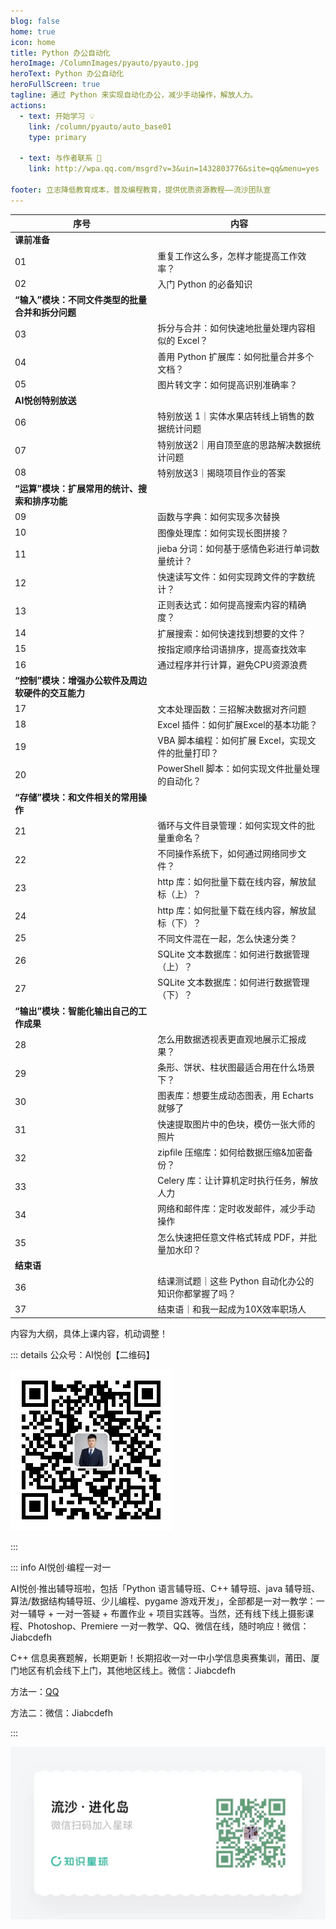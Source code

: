 ```yaml
---
blog: false
home: true
icon: home
title: Python 办公自动化
heroImage: /ColumnImages/pyauto/pyauto.jpg
heroText: Python 办公自动化
heroFullScreen: true
tagline: 通过 Python 来实现自动化办公，减少手动操作，解放人力。
actions:
  - text: 开始学习 💡
    link: /column/pyauto/auto_base01
    type: primary	

  - text: 与作者联系 👋
    link: http://wpa.qq.com/msgrd?v=3&uin=1432803776&site=qq&menu=yes

footer: 立志降低教育成本，普及编程教育，提供优质资源教程——流沙团队宣
---
```


| 序号                                               | 内容                                                   |
| -------------------------------------------------- | ------------------------------------------------------ |
| **课前准备**                                       |                                                        |
| 01                                                 | 重复工作这么多，怎样才能提高工作效率？                 |
| 02                                                 | 入门 Python 的必备知识                                 |
| **“输入”模块：不同文件类型的批量合并和拆分问题**   |                                                        |
| 03                                                 | 拆分与合并：如何快速地批量处理内容相似的 Excel？       |
| 04                                                 | 善用 Python 扩展库：如何批量合并多个文档？             |
| 05                                                 | 图片转文字：如何提高识别准确率？                       |
| **AI悦创特别放送**                                 |                                                        |
| 06                                                 | 特别放送 1｜实体水果店转线上销售的数据统计问题         |
| 07                                                 | 特别放送2｜用自顶至底的思路解决数据统计问题            |
| 08                                                 | 特别放送3｜揭晓项目作业的答案                          |
| **“运算”模块：扩展常用的统计、搜索和排序功能**     |                                                        |
| 09                                                 | 函数与字典：如何实现多次替换                           |
| 10                                                 | 图像处理库：如何实现长图拼接？                         |
| 11                                                 | jieba 分词：如何基于感情色彩进行单词数量统计？         |
| 12                                                 | 快速读写文件：如何实现跨文件的字数统计？               |
| 13                                                 | 正则表达式：如何提高搜索内容的精确度？                 |
| 14                                                 | 扩展搜索：如何快速找到想要的文件？                     |
| 15                                                 | 按指定顺序给词语排序，提高查找效率                     |
| 16                                                 | 通过程序并行计算，避免CPU资源浪费                      |
| **“控制”模块：增强办公软件及周边软硬件的交互能力** |                                                        |
| 17                                                 | 文本处理函数：三招解决数据对齐问题                     |
| 18                                                 | Excel 插件：如何扩展Excel的基本功能？                  |
| 19                                                 | VBA 脚本编程：如何扩展 Excel，实现文件的批量打印？     |
| 20                                                 | PowerShell 脚本：如何实现文件批量处理的自动化？        |
| **“存储”模块：和文件相关的常用操作**               |                                                        |
| 21                                                 | 循环与文件目录管理：如何实现文件的批量重命名？         |
| 22                                                 | 不同操作系统下，如何通过网络同步文件？                 |
| 23                                                 | http 库：如何批量下载在线内容，解放鼠标（上）？        |
| 24                                                 | http 库：如何批量下载在线内容，解放鼠标（下）？        |
| 25                                                 | 不同文件混在一起，怎么快速分类？                       |
| 26                                                 | SQLite 文本数据库：如何进行数据管理（上）？            |
| 27                                                 | SQLite 文本数据库：如何进行数据管理（下）？            |
| **“输出”模块：智能化输出自己的工作成果**           |                                                        |
| 28                                                 | 怎么用数据透视表更直观地展示汇报成果？                 |
| 29                                                 | 条形、饼状、柱状图最适合用在什么场景下？               |
| 30                                                 | 图表库：想要生成动态图表，用 Echarts 就够了            |
| 31                                                 | 快速提取图片中的色块，模仿一张大师的照片               |
| 32                                                 | zipfile 压缩库：如何给数据压缩&加密备份？              |
| 33                                                 | Celery 库：让计算机定时执行任务，解放人力              |
| 34                                                 | 网络和邮件库：定时收发邮件，减少手动操作               |
| 35                                                 | 怎么快速把任意文件格式转成 PDF，并批量加水印？         |
| **结束语**                                         |                                                        |
| 36                                                 | 结课测试题｜这些 Python 自动化办公的知识你都掌握了吗？ |
| 37                                                 | 结束语｜和我一起成为10X效率职场人                      |

内容为大纲，具体上课内容，机动调整！

::: details 公众号：AI悦创【二维码】

![](/gzh.jpg)

:::

::: info AI悦创·编程一对一

AI悦创·推出辅导班啦，包括「Python 语言辅导班、C++ 辅导班、java 辅导班、算法/数据结构辅导班、少儿编程、pygame 游戏开发」，全部都是一对一教学：一对一辅导 + 一对一答疑 + 布置作业 + 项目实践等。当然，还有线下线上摄影课程、Photoshop、Premiere 一对一教学、QQ、微信在线，随时响应！微信：Jiabcdefh

C++ 信息奥赛题解，长期更新！长期招收一对一中小学信息奥赛集训，莆田、厦门地区有机会线下上门，其他地区线上。微信：Jiabcdefh

方法一：[QQ](http://wpa.qq.com/msgrd?v=3&uin=1432803776&site=qq&menu=yes)

方法二：微信：Jiabcdefh

:::

![](/zsxq.jpg)

